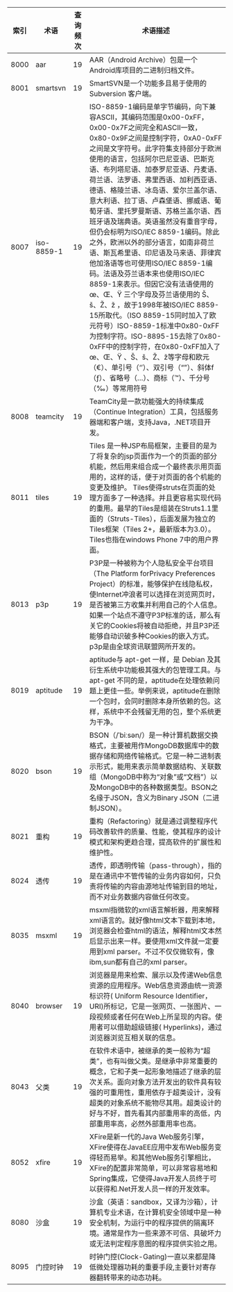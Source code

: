 | 索引 | 术语       | 查询频次 | 术语描述                                                     |
| ---- | ---------- | -------- | ------------------------------------------------------------ |
| 8000 | aar        | 19       | AAR（Android Archive）包是一个Android库项目的二进制归档文件。 |
| 8001 | smartsvn   | 19       | SmartSVN是一个功能多且易于使用的Subversion 客户端。          |
| 8007 | iso-8859-1 | 19       | ISO-8859-1编码是单字节编码，向下兼容ASCII，其编码范围是0x00-0xFF，0x00-0x7F之间完全和ASCII一致，0x80-0x9F之间是控制字符，0xA0-0xFF之间是文字符号。此字符集支持部分于欧洲使用的语言，包括阿尔巴尼亚语、巴斯克语、布列塔尼语、加泰罗尼亚语、丹麦语、荷兰语、法罗语、弗里西语、加利西亚语、德语、格陵兰语、冰岛语、爱尔兰盖尔语、意大利语、拉丁语、卢森堡语、挪威语、葡萄牙语、里托罗曼斯语、苏格兰盖尔语、西班牙语及瑞典语。英语虽然没有重音字母，但仍会标明为ISO/IEC 8859-1编码。除此之外，欧洲以外的部分语言，如南非荷兰语、斯瓦希里语、印尼语及马来语、菲律宾他加洛语等也可使用ISO/IEC 8859-1编码。法语及芬兰语本来也使用ISO/IEC 8859-1来表示。但因它没有法语使用的 œ、Œ、Ÿ 三个字母及芬兰语使用的 Š、š、Ž、ž ，故于1998年被ISO/IEC 8859-15所取代。（ISO 8859-15同时加入了欧元符号）ISO-8859-1标准中0x80-0xFF为控制字符。ISO-8895-15去除了0x80-0xFF中的控制字符，在0x80-0xFF加入了œ、Œ、Ÿ 、Š、š、Ž、ž等字母和欧元（€）、单引号（‘’）、双引号（“”）、斜体f（ƒ）、省略号（…）、商标（™）、千分号（‰）等常用符号 |
| 8008 | teamcity   | 19       | TeamCity是一款功能强大的持续集成（Continue Integration）工具，包括服务器端和客户端，支持Java，.NET项目开发。 |
| 8011 | tiles      | 19       | Tiles 是一种JSP布局框架，主要目的是为了将复杂的jsp页面作为一个的页面的部分机能，然后用来组合成一个最终表示用页面用的，这样的话，便于对页面的各个机能的变更及维护。 Tiles使得struts在页面的处理方面多了一种选择。并且更容易实现代码的重用。最早的Tiles是组装在Struts1.1里面的（Struts-Tiles），后面发展为独立的Tiles框架（Tiles 2+，最新版本为3.0）。Tiles也指在windows Phone 7中的用户界面。 |
| 8013 | p3p        | 19       | P3P是一种被称为个人隐私安全平台项目（The Platform forPrivacy Preferences Project）的标准，能够保护在线隐私权，使Internet冲浪者可以选择在浏览网页时，是否被第三方收集并利用自己的个人信息。如果一个站点不遵守P3P标准的话，那么有关它的Cookies将被自动拒绝，并且P3P还能够自动识破多种Cookies的嵌入方式。p3p是由全球资讯联盟网所开发的。 |
| 8019 | aptitude   | 19       | aptitude与 apt-get 一样，是 Debian 及其衍生系统中功能极其强大的包管理工具。与 apt-get 不同的是，aptitude在处理依赖问题上更佳一些。举例来说，aptitude在删除一个包时，会同时删除本身所依赖的包。这样，系统中不会残留无用的包，整个系统更为干净。 |
| 8020 | bson       | 19       | BSON（/ˈbiːsən/）是一种计算机数据交换格式，主要被用作MongoDB数据库中的数据存储和网络传输格式。它是一种二进制表示形式，能用来表示简单数据结构、关联数组（MongoDB中称为“对象”或“文档”）以及MongoDB中的各种数据类型。BSON之名缘于JSON，含义为Binary JSON（二进制JSON）。 |
| 8021 | 重构       | 19       | 重构（Refactoring）就是通过调整程序代码改善软件的质量、性能，使其程序的设计模式和架构更趋合理，提高软件的扩展性和维护性。 |
| 8024 | 透传       | 19       | 透传，即透明传输（pass-through），指的是在通讯中不管传输的业务内容如何，只负责将传输的内容由源地址传输到目的地址，而不对业务数据内容做任何改变。 |
| 8035 | msxml      | 19       | msxml指微软的xml语言解析器，用来解释xml语言的。就好像html文本下载到本地，浏览器会检查html的语法，解释html文本然后显示出来一样。要使用xml文件就一定要用到xml parser。不过不仅仅微软有，像ibm,sun都有自己的xml parser。 |
| 8040 | browser    | 19       | 浏览器是用来检索、展示以及传递Web信息资源的应用程序。Web信息资源由统一资源标识符( Uniform Resource Identifier，URI)所标记，它是一张网页、一张图片、一段视频或者任何在Web上所呈现的内容。使用者可以借助超级链接( Hyperlinks)，通过浏览器浏览互相关联的信息。 |
| 8043 | 父类       | 19       | 在软件术语中，被继承的类一般称为“超类”，也有叫做父类。是继承中非常重要的概念，它和子类一起形象地描述了继承的层次关系。面向对象方法开发出的软件具有较强的可重用性，重用依存于超类设计，没有超类的对象系统不能物尽其用。超类设计的好与不好，首先看其内部重用率的高低，内部重用率高，必然外部重用率也高。 |
| 8052 | xfire      | 19       | XFire是新一代的Java Web服务引擎，XFire使得在JavaEE应用中发布Web服务变得轻而易举。和其他Web服务引擎相比，XFire的配置非常简单，可以非常容易地和Spring集成，它使得Java开发人员终于可以获得和.Net开发人员一样的开发效率。 |
| 8080 | 沙盒       | 19       | 沙盒（英语：sandbox，又译为沙箱），计算机专业术语，在计算机安全领域中是一种安全机制，为运行中的程序提供的隔离环境。通常是作为一些来源不可信、具破坏力或无法判定程序意图的程序提供实验之用。 |
| 8095 | 门控时钟   | 19       | 时钟门控(Clock-Gating)一直以来都是降低微处理器功耗的重要手段,主要针对寄存器翻转带来的动态功耗。 |
